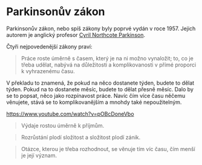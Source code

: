 # Parkinsonův zákon

Parkinsonův zákon, nebo spíš zákony byly poprvé vydán v roce 1957. Jejich autorem je anglický profesor [Cyril Northcote Parkinson](http://en.wikipedia.org/wiki/C._Northcote_Parkinson "C. Northcote Parkinson").

Čtyři nejpovedenější zákony praví:

> Práce roste úměrně s časem, který je na ni možno vynaložit; to, co je třeba udělat, nabývá na důležitosti a komplikovanosti v přímé proporci k vyhrazenému času.

V překladu to znamená, že pokud na něco dostanete týden, budete to dělat týden. Pokud na to dostanete měsíc, budete to dělat přesně měsíc. Dalo by se to popsat, něco jako rozpínavost práce. Navíc čím více času něčemu věnujete, stává se to komplikovanějším a mnohdy také
nepoužitelným.

https://www.youtube.com/watch?v=pOBcDoneVbo

> Výdaje rostou úměrně k příjmům.

> Rozrůstání plodí složitost a složitost plodí zánik.

> Otázce, kterou je třeba rozhodnout, se věnuje tím víc času, čím menší je její význam.